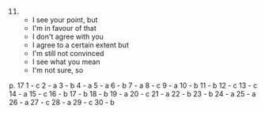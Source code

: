 11.
    - I see your point, but
    - I'm in favour of that
    - I don't agree with you
    - I agree to a certain extent but
    - I'm still not convinced
    - I see what you mean
    - I'm not sure, so

p. 17
    1 - c
    2 - a
    3 - b
    4 - a
    5 - a
    6 - b
    7 - a
    8 - c
    9 - a
    10 - b
    11 - b
    12 - c
    13 - c
    14 - a
    15 - c
    16 - b
    17 - b
    18 - b
    19 - a
    20 - c
    21 - a
    22 - b
    23 - b
    24 - a
    25 - a
    26 - a
    27 - c
    28 - a
    29 - c
    30 - b